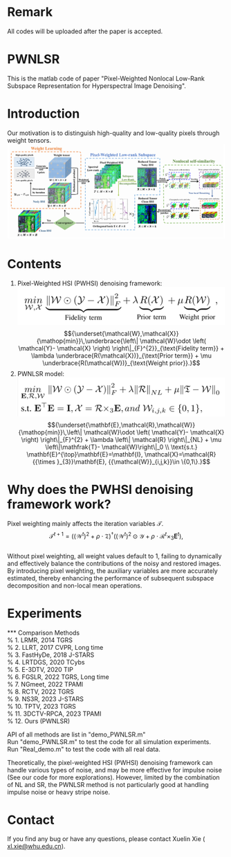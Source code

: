 # Remark
All codes will be uploaded after the paper is accepted.

# PWNLSR
This is the matlab code of paper "Pixel-Weighted Nonlocal Low-Rank Subspace Representation for Hyperspectral Image Denoising".

# Introduction
Our motivation is to distinguish high-quality and low-quality pixels through weight tensors.  
![image](https://github.com/xuelin-xie/PWNLSR/blob/main/image/Flowchart.png)

# Contents 
1. Pixel-Weighted HSI (PWHSI) denoising framework:  
![image](https://github.com/xuelin-xie/PWNLSR/blob/main/image/eq1.png)
$${\underset{\mathcal{W},\mathcal{X}}{\mathop{min}}\,\underbrace{\left\| \mathcal{W}\odot \left( \mathcal{Y}- \mathcal{X} \right) \right\|_{F}^{2}}_{\text{Fidelity term}} + \lambda \underbrace{R(\mathcal{X})}_{\text{Prior term}} + \mu \underbrace{R(\mathcal{W})}_{\text{Weight prior}}.}$$  
2. PWNLSR model:  
![image](https://github.com/xuelin-xie/PWNLSR/blob/main/image/eq2.png)
$${\underset{\mathbf{E},\mathcal{R},\mathcal{W}}{\mathop{min}}\,\left\| \mathcal{W}\odot \left( \mathcal{Y}- \mathcal{X} \right) \right\|_{F}^{2} + \lambda \left\| \mathcal{R} \right\|_{NL} + \mu \left\|\mathfrak{T}- \mathcal{W}\right\|_0 \\
\text{s.t.} \mathbf{E}^{\top}\mathbf{E}=\mathbf{I}, \mathcal{X}=\mathcal{R}{{\times }_{3}}\mathbf{E}, {{\mathcal{W}}_{i,j,k}}\in \{0,1\}.}$$

# Why does the PWHSI denoising framework work?
Pixel weighting mainly affects the iteration variables $\mathcal{T}$.  
$${{\mathcal{T}}^{t+1}}={{\left( {(\mathcal{W}{^{t}})}^{2}+\rho \cdot \mathfrak{T} \right)}^{\dagger }}\left( {(\mathcal{W}{^{t}})}^{2}\odot \mathcal{Y}+\rho \cdot {{\mathcal{R}}^{t}}{{\times }_{3}}{{\mathbf{E}}^{t}} \right),$$  
Without pixel weighting, all weight values default to 1, failing to dynamically and effectively balance the contributions of the noisy and restored images. By introducing pixel weighting, the auxiliary variables are more accurately estimated, thereby enhancing the performance of subsequent subspace decomposition and non-local mean operations.

# Experiments
*** Comparison Methods  
%   1.  LRMR,                     2014  TGRS  
%   2.  LLRT,                     2017  CVPR, Long time  
%   3.  FastHyDe,                 2018  J-STARS  
%   4.  LRTDGS,                   2020  TCybs  
%   5.  E-3DTV,                   2020  TIP  
%   6.  FGSLR,                    2022  TGRS, Long time  
%   7.  NGmeet,                   2022  TPAMI  
%   8.  RCTV,                     2022  TGRS  
%   9.  NS3R,                     2023  J-STARS  
%   10. TPTV,                     2023  TGRS  
%   11. 3DCTV-RPCA,               2023  TPAMI  
%   12. Ours (PWNLSR)  

API of all methods are list in "demo_PWNLSR.m"   
Run   "demo_PWNLSR.m"  to test the code for all simulation experiments.  
Run   "Real_demo.m"   to test the code with all real data.  

Theoretically, the pixel-weighted HSI (PWHSI) denoising framework can handle various types of noise, and may be more effective for impulse noise (See our code for more explorations). However, limited by the combination of NL and SR, the PWNLSR method is not particularly good at handling impulse noise or heavy stripe noise.  

# Contact
If you find any bug or have any questions, please contact Xuelin Xie ( xl.xie@whu.edu.cn).

